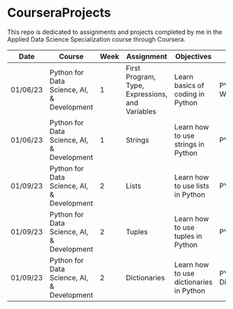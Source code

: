 # CourseraProjects

This repo is dedicated to assignments and projects completed by me in the Applied Data Science Specialization course through Coursera.

Date | Course | Week | Assignment | Objectives | File
--- | --- | --- | --- | --- | ---
01/06/23 | Python for Data Science, AI, & Development | 1 | First Program, Type, Expressions, and Variables | Learn basics of coding in Python | PY0101EN-1-1-Write_your_first_python_code.ipynb
01/06/23 | Python for Data Science, AI, & Development | 1 | Strings | Learn how to use strings in Python | PY0101EN-1-2-Strings.ipynb
01/09/23 | Python for Data Science, AI, & Development | 2 | Lists | Learn how to use lists in Python | PY0101EN-2-2-Lists.ipynb
01/09/23 | Python for Data Science, AI, & Development | 2 | Tuples | Learn how to use tuples in Python | PY0101EN-2-1-Tuples.ipynb
01/09/23 | Python for Data Science, AI, & Development | 2 | Dictionaries | Learn how to use dictionaries in Python | PY0101EN-2-4-Dictionaries.ipynb

